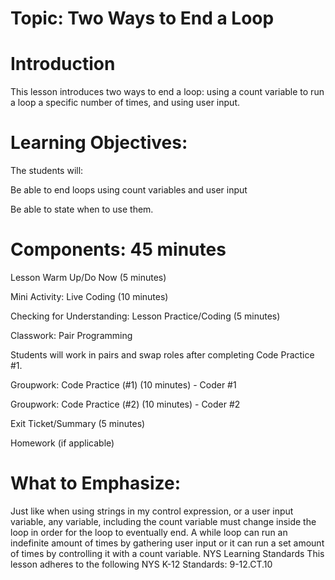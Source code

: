 # Topic: Two Ways to End a Loop
# Introduction
This lesson introduces two ways to end a loop: 
using a count variable to run a loop a specific number of times, and using user input. 

# Learning Objectives:
The students will:

Be able to end loops using count variables and user input

Be able to state when to use them.

# Components: 45 minutes
Lesson Warm Up/Do Now (5 minutes)

Mini Activity: Live Coding (10 minutes)

Checking for Understanding: Lesson Practice/Coding (5 minutes)

Classwork: Pair Programming

Students will work in pairs and swap roles after completing Code Practice #1.

Groupwork: Code Practice (#1) (10 minutes) - Coder #1

Groupwork: Code Practice (#2) (10 minutes) - Coder #2

Exit Ticket/Summary (5 minutes)

Homework (if applicable)


# What to Emphasize:
Just like when using strings in my control expression, or a user input variable, any variable, including the count variable must change inside the loop in order for the loop to eventually end.
A while loop can run an indefinite amount of times by gathering user input or it can run a set amount of times by controlling it with a count variable.
NYS Learning Standards
This lesson adheres to the following NYS K-12 Standards: 9-12.CT.10